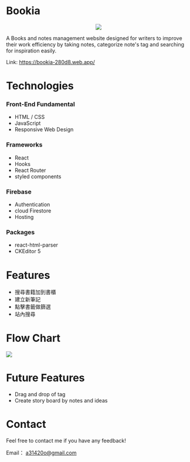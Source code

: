 # Bookia

<div align= "center">
  
  [![](https://i.imgur.com/D1iJlXv.png)](https://bookia-280d8.web.app/ "Bookia logo")
  
</div>

A Books and notes management website designed for writers to improve their work efficiency by taking notes, categorize note's tag and searching for inspiration easily.

Link: https://bookia-280d8.web.app/

# Technologies

### Front-End Fundamental

- HTML / CSS
- JavaScript
- Responsive Web Design

### Frameworks

- React
- Hooks
- React Router
- styled components

### Firebase

- Authentication
- cloud Firestore
- Hosting

### Packages

- react-html-parser
- CKEditor 5

# Features

- 搜尋書籍加到書櫃
- 建立新筆記
- 點擊書籤做篩選
- 站內搜尋

# Flow Chart

![](https://i.imgur.com/aFTG6Z9.png)

# Future Features

- Drag and drop of tag
- Create story board by notes and ideas

# Contact

Feel free to contact me if you have any feedback!

Email： a31420o@gmail.com
